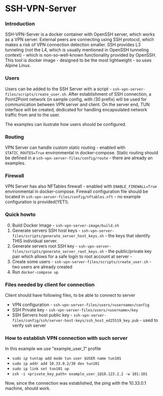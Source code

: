 # SSH-VPN-Server

### Introduction

SSH-VPN-Server is a docker container with OpenSSH server, which works as a VPN server. External peers are connecting using SSH protocol, which makes a risk of VPN connection detection smaller. SSH provides L3 tunneling (not the L4, which is usually mentioned in OpenSSH tunneling context) - which is non-so-well-known functionality provided by OpenSSH. This tool is docker image - designed to be the most lightweight - so uses Alpine Linux.

### Users

Users can be added to the SSH Server with a script - `ssh-vpn-server-files/scripts/create_user.sh`. After establishment of SSH connection, a Point2Point network (in sample config, with /30 prefix) will be used for communication between VPN server and client. On the server end, TUN interface will be created, dedicated for handling encapsulated network traffic from and to the user.

The examples can ilustrate how users should be configured.

### Routing

VPN Server can handle custom static routing - enabled with `STATIC_ROUTES=True` environmental in docker-compose.
Static routing should be defined in a `ssh-vpn-server-files/config/route` - there are already an examples.

### Firewall

VPN Server has also NFTables firewall - enabled with `ENABLE_FIREWALL=True` environmental in docker-compose.
Firewall configuration file should be located in `ssh-vpn-server-files/config/nftables.nft` - no example configuration is provided(YET!).

### Quick howto

0. Build Docker Image - `ssh-vpn-server-image/build.sh`
1. Generate servers SSH host keys - `ssh-vpn-server-files/scripts/generate_server_host_keys.sh` - the keys that identify THIS individual server.
2. Generate servers root SSH key - `ssh-vpn-server-files/scripts/generate_server_root_keys.sh` - the public/private key pair which allows for a safe login to root account at server -
3. Create some users - `ssh-vpn-server-files/scripts/create_user.sh` - two users are already created
4. Run `docker-compose up`

### Files needed by client for connection

Client should have following files, to be able to connect to server
- VPN configuration - `ssh-vpn-server-files/users/<username>/config`
- SSH Private key - `ssh-vpn-server-files/users/<username>/key`
- SSH Servers host public key - `ssh-vpn-server-files/config/ssh/server-host-keys/ssh_host_ed25519_key.pub` - used to verify ssh server

### How to establish VPN connection with such server
In this example we use "example_user_1" profile
- `sudo ip tuntap add mode tun user $USER name tun101`
- `sudo ip addr add 10.33.0.2/30 dev tun101`
- `sudo ip link set tun101 up`
- `ssh -i <private_key_path> example_user_1@10.123.2.2 -w 101:101`

Now, since the connection was established, the ping with the 10.33.0.1 machine, should work.
